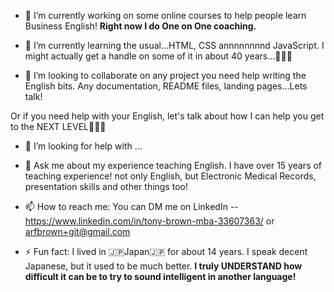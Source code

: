 
- 🔭 I’m currently working on some online courses to help people learn Business English! __Right now I do One on One coaching.__

- 🌱 I’m currently learning the usual...HTML, CSS annnnnnnnd JavaScript. I might actually get a handle on some of it in about 40 years...👨🏻‍🦳

- 👯 I’m looking to collaborate on any project you need help writing the English bits. Any documentation, README files, landing pages...Lets talk!

Or if you need help with your English, let's talk about how I can help you get to the NEXT LEVEL🚀🚀🚀

- 🤔 I’m looking for help with ...

- 💬 Ask me about my experience teaching English. I have over 15 years of teaching experience! not only English, but Electronic Medical Records, presentation skills and other things too!

- 📫 How to reach me: You can DM me on LinkedIn -- https://www.linkedin.com/in/tony-brown-mba-33607363/ or arfbrown+git@gmail.com

- ⚡ Fun fact: I lived in 🇯🇵Japan🇯🇵 for about 14 years. I speak decent Japanese, but it used to be much better. 
      __I truly UNDERSTAND how difficult it can be to try to sound intelligent in another language!__

